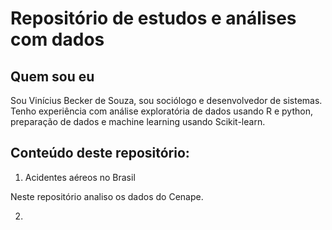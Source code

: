 # Repositório de estudos e análises com dados

## Quem sou eu

Sou Vinícius Becker de Souza, sou sociólogo e desenvolvedor de sistemas. Tenho experiência com análise exploratória de dados usando R e python, preparação de dados e machine learning usando Scikit-learn.

## Conteúdo deste repositório:

1. Acidentes aéreos no Brasil

Neste repositório analiso os dados do Cenape.

2. 

